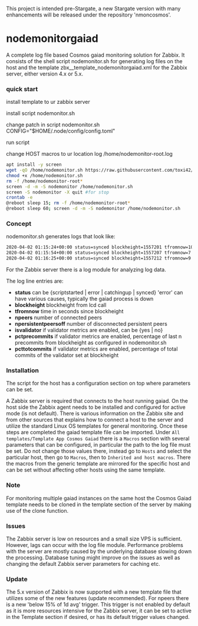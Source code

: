 This project is intended pre-Stargate, a new Stargate version with many enhancements will be released under the repository 'nmoncosmos'.

# nodemonitorgaiad
A complete log file based Cosmos gaiad monitoring solution for Zabbix. It consists of the shell script nodemonitor.sh for generating log files on the host and the template zbx_<n>_template_nodemonitorgaiad.xml for the Zabbix server, either version 4.x or 5.x.

### quick start

install template to ur zabbix server

install script nodemonitor.sh

change patch in script nodemonitor.sh CONFIG="$HOME/.node/config/config.toml"

run script

change HOST macros to ur location log /home/nodemonitor-root.log

```sh
apt install -y screen
wget -qO /home/nodemonitor.sh https://raw.githubusercontent.com/toxi42/nodemonitorgaiad/master/nodemonitor.sh
chmod +x /home/nodemonitor.sh
rm -f /home/nodemonitor-root*
screen -d -m -S nodemonitor /home/nodemonitor.sh
screen -S nodemonitor -X quit #for stop
crontab -e
@reboot sleep 15; rm -f /home/nodemonitor-root*
@reboot sleep 60; screen -d -m -S nodemonitor /home/nodemonitor.sh 
```
  
  ### Concept

nodemonitor.sh generates logs that look like:

```sh
2020-04-02 01:15:24+00:00 status=synced blockheight=1557201 tfromnow=10 npeers=13 npersistentpeersoff=0 isvalidator=yes pctprecommits=.95 pcttotcommits=.99
2020-04-02 01:15:54+00:00 status=synced blockheight=1557207 tfromnow=7 npeers=12 npersistentpeersoff=1 isvalidator=yes pctprecommits=1.00 pcttotcommits=1.0
2020-04-02 01:16:25+00:00 status=synced blockheight=1557212 tfromnow=9 npeers=13 npersistentpeersoff=0 isvalidator=yes pctprecommits=1.00 pcttotcommits=1.0
```
For the Zabbix server there is a log module for analyzing log data.

The log line entries are:

* **status** can be {scriptstarted | error | catchingup | synced} 'error' can have various causes, typically the gaiad process is down
* **blockheight** blockheight from lcd call 
* **tfromnow** time in seconds since blockheight
* **npeers** number of connected peers
* **npersistentpeersoff** number of disconnected persistent peers
* **isvalidator** if validator metrics are enabled, can be {yes | no}
* **pctprecommits** if validator metrics are enabled, percentage of last n precommits from blockheight as configured in nodemonitor.sh
* **pcttotcommits** if validator metrics are enabled, percentage of total commits of the validator set at blockheight
  
### Installation

The script for the host has a configuration section on top where parameters can be set.

A Zabbix server is required that connects to the host running gaiad. On the host side the Zabbix agent needs to be installed and configured for active mode (is not default). There is various information on the Zabbix site and from other sources that explains how to connect a host to the server and utilize the standard Linux OS templates for general monitoring. Once these steps are completed the gaiad template file can be imported. Under `All templates/Template App Cosmos Gaiad` there is a `Macros` section with several parameters that can be configured, in particular the path to the log file must be set. Do not change those values there, instead go to `Hosts` and select the particular host, then go to `Macros`, then to `Inherited and host macros`. There the macros from the generic template are mirrored for the specific host and can be set without affecting other hosts using the same template.

### Note

For monitoring multiple gaiad instances on the same host the Cosmos Gaiad template needs to be cloned in the template section of the server by making use of the clone function.

### Issues

The Zabbix server is low on resources and a small size VPS is sufficient. However, lags can occur with the log file module. Performance problems with the server are mostly caused by the underlying database slowing down the processing. Database tuning might improve on the issues as well as changing the default Zabbix server parameters for caching etc.

### Update

The 5.x version of Zabbix is now supported with a new template file that utilizes some of the new features (update recommended). For npeers there is a new 'below 15% of 1d avg' trigger. This trigger is not enabled by default as it is more resources intensive for the Zabbix server, it can be set to active in the Template section if desired, or has its default trigger values changed. 
